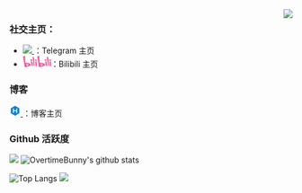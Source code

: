 <img align="right" src="https://count.getloli.com/get/@:OvertimeBunny?theme=rule34">

### **社交主页：**
-   <a href="https://t.me/+ivH_1de8P-U0NWY1">
      <code><img height="20" src="https://upload.wikimedia.org/wikipedia/commons/thumb/8/82/Telegram_logo.svg/1200px-Telegram_logo.svg.png"></code>
      </a>：Telegram 主页
-   <a href="https://space.bilibili.com/345369849?spm_id_from=..0.0"><code><img height="20" width="50" src="./images/bilibili.png"></code></a>：Bilibili 主页

### 博客

<a href="https://www.xn--h5q74xcj0bhth.icu">
  <code><img height="20" src="https://raw.githubusercontent.com/hexojs/logo/master/hexo-logo-avatar.png"></code>
</a>：博客主页

### Github 活跃度

[![](https://activity-graph.herokuapp.com/graph?username=OvertimeBunny=dracula)](https://github.com/ashutosh00710/github-readme-activity-graph)
![OvertimeBunny's github stats](https://github-readme-stats.vercel.app/api?username=OvertimeBunny&show_icons=true&theme=vue)

![Top Langs](https://github-readme-stats.vercel.app/api/top-langs/?username=OvertimeBunny&langs_count=6)
![](https://github-readme-stats.vercel.app/api/top-langs/?username=OvertimeBunny&layout=compact&langs_count=6)
